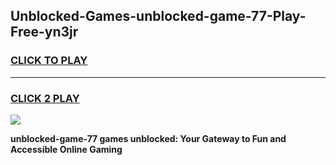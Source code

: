 
## Unblocked-Games-unblocked-game-77-Play-Free-yn3jr
<h3>
<a href="https://premium76.site?title=unblocked-game-77&ref=18A1">CLICK TO PLAY</a></h3>
<hr>

<h3>
<a href="https://premium76.site?title=unblocked-game-77&ref=18A1">CLICK 2 PLAY</a>
  
</h3>

<a href="https://premium76.site?title=unblocked-game-77&ref=18A1"><img src="https://clearcache.store/games.png"></a>


**unblocked-game-77 games unblocked: Your Gateway to Fun and Accessible Online Gaming**

